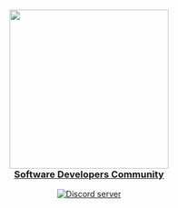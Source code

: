 <a href="https://discord">
    <h3 align="center">
        <img src="https://github.com/Aogiri-11th-Ward/.github/blob/main/profile/farmdb.svg" width="280"><br>
        Software Developers Community
    </h3>
</a>

<div align="center">
    <a href="https://discord.gg/bjEgHS7d">
        <img alt="Discord server" 
             src="https://img.shields.io/discord/914797672907563041?colorA=1e1e28&colorB=c6aae8&label=Discord&logo=discord&logoColor=white&style=for-the-badge">
    </a>
</div><br>
